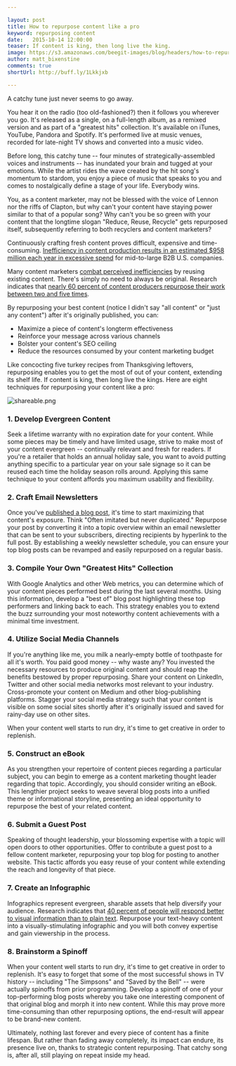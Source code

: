```yaml
---

layout: post
title: How to repurpose content like a pro
keyword: repurposing content
date:   2015-10-14 12:00:00
teaser: If content is king, then long live the king.
image: https://s3.amazonaws.com/beegit-images/blog/headers/how-to-repurpose-content-like-a-pro.png
author: matt_bixenstine
comments: true
shortUrl: http://buff.ly/1Lkkjxb

---
```


A catchy tune just never seems to go away.

You hear it on the radio (too old-fashioned?) then it follows you wherever you go. It's released as a single, on a full-length album, as a remixed version and as part of a "greatest hits" collection. It's available on iTunes, YouTube, Pandora and Spotify. It's performed live at music venues, recorded for late-night TV shows and converted into a music video.

Before long, this catchy tune -- four minutes of strategically-assembled voices and instruments -- has inundated your brain and tugged at your emotions. While the artist rides the wave created by the hit song's momentum to stardom, you enjoy a piece of music that speaks to you and comes to nostalgically define a stage of your life. Everybody wins. 

You, as a content marketer, may not be blessed with the voice of Lennon nor the riffs of Clapton, but why can't your content have staying power similar to that of a popular song? Why can't you be so green with your content that the longtime slogan "Reduce, Reuse, Recycle" gets repurposed itself, subsequently referring to both recyclers and content marketers?

Continuously crafting fresh content proves difficult, expensive and time-consuming. <a href="http://resources.kapost.com/the-cost-of-marketing-inefficiency.html?rs=Resources" target="_blank">Inefficiency in content production results in an estimated $958 million each year in excessive spend</a> for mid-to-large B2B U.S. companies.


Many content marketers [combat perceived inefficiencies](http://blog.beegit.com/content_strategy/2015/10/07/convince-your-boss-blog/) by reusing existing content. There's simply no need to always be original. Research indicates that <a href="http://lookbookhq.com/content/wp-content/uploads/Eloqua-Content-Marketing-Survey-2014.pdf" target="_blank">nearly 60 percent of content producers repurpose their work between two and five times</a>. 

By repurposing your best content (notice I didn't say "all content" or "just any content") after it's originally published, you can: 

* Maximize a piece of content's longterm effectiveness
* Reinforce your message across various channels 
* Bolster your content's SEO ceiling
* Reduce the resources consumed by your content marketing budget

Like concocting five turkey recipes from Thanksgiving leftovers, repurposing enables you to get the most of out of your content, extending its shelf life. <a class="tweet-quote">If content is king, then long live the kings.</a> Here are eight techniques for repurposing your content like a pro:

![shareable.png](https://ucarecdn.com/688de926-daf9-4fa0-ba78-5e11c6603bbe/)

### 1. Develop Evergreen Content
Seek a lifetime warranty with no expiration date for your content. While some pieces may be timely and have limited usage, strive to make most of your content evergreen -- continually relevant and fresh for readers. If you're a retailer that holds an annual holiday sale, you want to avoid putting anything specific to a particular year on your sale signage so it can be reused each time the holiday season rolls around. Applying this same technique to your content affords you maximum usability and flexibility.

### 2. Craft Email Newsletters
Once you've [published a blog post](http://blog.beegit.com/content_strategy/2015/09/17/7-best-practices-for-your-business-blog/), it's time to start maximizing that content's exposure. Think "Often imitated but never duplicated." Repurpose your post by converting it into a topic overview within an email newsletter that can be sent to your subscribers, directing recipients by hyperlink to the full post. By establishing a weekly newsletter schedule, you can ensure your top blog posts can be revamped and easily repurposed on a regular basis.

### 3. Compile Your Own "Greatest Hits" Collection
With Google Analytics and other Web metrics, you can determine which of your content pieces performed best during the last several months. Using this information, develop a "best of" blog post highlighting these top performers and linking back to each. This strategy enables you to extend the buzz surrounding your most noteworthy content achievements with a minimal time investment.

### 4. Utilize Social Media Channels
If you're anything like me, you milk a nearly-empty bottle of toothpaste for all it's worth. You paid good money -- why waste any? You invested the necessary resources to produce original content and should reap the benefits bestowed by proper repurposing. Share your content on LinkedIn, Twitter and other social media networks most relevant to your industry. Cross-promote your content on Medium and other blog-publishing platforms. Stagger your social media strategy such that your content is visible on some social sites shortly after it's originally issued and saved for rainy-day use on other sites. 

<span><a class="tweet-quote">When your content well starts to run dry, it's time to get creative in order to replenish.</a></span>

### 5. Construct an eBook
As you strengthen your repertoire of content pieces regarding a particular subject, you can begin to emerge as a content marketing thought leader regarding that topic. Accordingly, you should consider writing an eBook. This lengthier project seeks to weave several blog posts into a unified theme or informational storyline, presenting an ideal opportunity to repurpose the best of your related content. 

### 6. Submit a Guest Post
Speaking of thought leadership, your blossoming expertise with a topic will open doors to other opportunities. Offer to contribute a guest post to a fellow content marketer, repurposing your top blog for posting to another website. This tactic affords you easy reuse of your content while extending the reach and longevity of that piece. 

### 7. Create an Infographic
Infographics represent evergreen, sharable assets that help diversify your audience. Research indicates that <a href="http://www.webmarketinggroup.co.uk/blog/why-every-seo-strategy-needs-infographics/" target="_blank">40 percent of people will respond better to visual information than to plain text</a>. Repurpose your text-heavy content into a visually-stimulating infographic and you will both convey expertise and gain viewership in the process.

### 8. Brainstorm a Spinoff
When your content well starts to run dry, it's time to get creative in order to replenish. It's easy to forget that some of the most successful shows in TV history -- including "The Simpsons" and "Saved by the Bell" -- were actually spinoffs from prior programming. Develop a spinoff of one of your top-performing blog posts whereby you take one interesting component of that original blog and morph it into new content. While this may prove more time-consuming than other repurposing options, the end-result will appear to be brand-new content. 

Ultimately, nothing last forever and every piece of content has a finite lifespan. But rather than fading away completely, its impact can endure, its presence live on, thanks to strategic content repurposing. That catchy song is, after all, still playing on repeat inside my head.

